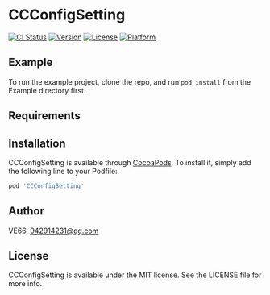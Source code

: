 # CCConfigSetting

[![CI Status](https://img.shields.io/travis/VE66/CCConfigSetting.svg?style=flat)](https://travis-ci.org/VE66/CCConfigSetting)
[![Version](https://img.shields.io/cocoapods/v/CCConfigSetting.svg?style=flat)](https://cocoapods.org/pods/CCConfigSetting)
[![License](https://img.shields.io/cocoapods/l/CCConfigSetting.svg?style=flat)](https://cocoapods.org/pods/CCConfigSetting)
[![Platform](https://img.shields.io/cocoapods/p/CCConfigSetting.svg?style=flat)](https://cocoapods.org/pods/CCConfigSetting)

## Example

To run the example project, clone the repo, and run `pod install` from the Example directory first.

## Requirements

## Installation

CCConfigSetting is available through [CocoaPods](https://cocoapods.org). To install
it, simply add the following line to your Podfile:

```ruby
pod 'CCConfigSetting'
```

## Author

VE66, 942914231@qq.com

## License

CCConfigSetting is available under the MIT license. See the LICENSE file for more info.
